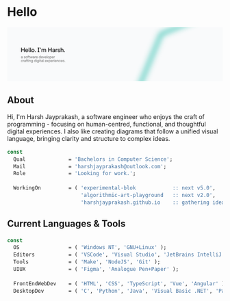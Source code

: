 # Hello

<picture>
  <source media="(prefers-color-scheme: dark)" srcset="./assets/profile-greeting-dark-raster.png">
  <source media="(prefers-color-scheme: light)" srcset="./assets/profile-greeting-light-raster.png">
  <img alt="banner" src="./assets/profile-greeting-light-raster.png">
</picture>

## About

Hi, I'm Harsh Jayprakash, a software engineer who enjoys the craft of programming -
focusing on human-centred, functional, and thoughtful digital experiences. I also like
creating diagrams that follow a unified visual language, bringing clarity and structure
to complex ideas.

```pascal
const
  Qual              = 'Bachelors in Computer Science';
  Mail              = 'harshjayprakash@outlook.com';
  Role              = 'Looking for work.';

  WorkingOn         = ( 'experimental-blok            :: next v5.0',
                        'algorithmic-art-playground   :: next v2.0',
                        'harshjayprakash.github.io    :: gathering ideas, next v5.1' );
```

## Current Languages & Tools

```pascal
const
  OS                = ( 'Windows NT', 'GNU+Linux' );
  Editors           = ( 'VSCode', 'Visual Studio', 'JetBrains IntelliJ' );
  Tools             = ( 'Make', 'NodeJS', 'Git' );
  UIUX              = ( 'Figma', 'Analogue Pen+Paper' );

  FrontEndWebDev    = ( 'HTML', 'CSS', 'TypeScript', 'Vue', 'Angular' );
  DesktopDev        = ( 'C', 'Python', 'Java', 'Visual Basic .NET', 'Pascal' );
```
